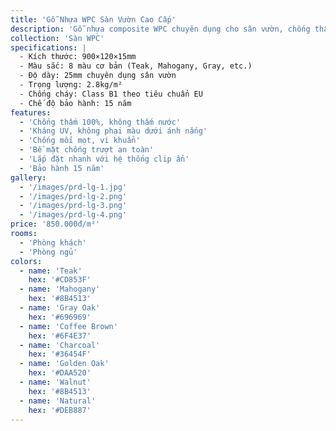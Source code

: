 ```yaml
---
title: 'Gỗ Nhựa WPC Sàn Vườn Cao Cấp'
description: 'Gỗ nhựa composite WPC chuyên dụng cho sân vườn, chống thấm hoàn toàn, chịu được mọi điều kiện thời tiết khắc nghiệt'
collection: 'Sàn WPC'
specifications: |
  - Kích thước: 900×120×15mm
  - Màu sắc: 8 màu cơ bản (Teak, Mahogany, Gray, etc.)
  - Độ dày: 25mm chuyên dụng sân vườn
  - Trọng lượng: 2.8kg/m²
  - Chống cháy: Class B1 theo tiêu chuẩn EU
  - Chế độ bảo hành: 15 năm
features:
  - 'Chống thấm 100%, không thấm nước'
  - 'Kháng UV, không phai màu dưới ánh nắng'
  - 'Chống mối mọt, vi khuẩn'
  - 'Bề mặt chống trượt an toàn'
  - 'Lắp đặt nhanh với hệ thống clip ẩn'
  - 'Bảo hành 15 năm'
gallery:
  - '/images/prd-lg-1.jpg'
  - '/images/prd-lg-2.png'
  - '/images/prd-lg-3.png'
  - '/images/prd-lg-4.png'
price: '850.000đ/m²'
rooms:
  - 'Phòng khách'
  - 'Phòng ngủ'
colors:
  - name: 'Teak'
    hex: '#CD853F'
  - name: 'Mahogany'
    hex: '#8B4513'
  - name: 'Gray Oak'
    hex: '#696969'
  - name: 'Coffee Brown'
    hex: '#6F4E37'
  - name: 'Charcoal'
    hex: '#36454F'
  - name: 'Golden Oak'
    hex: '#DAA520'
  - name: 'Walnut'
    hex: '#8B4513'
  - name: 'Natural'
    hex: '#DEB887'
---
```

